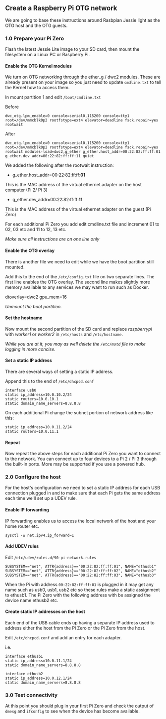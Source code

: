 
## Create a Raspberry Pi OTG network

We are going to base these instructions around Rasbpian Jessie light as the OTG host and the OTG guests.

### 1.0 Prepare your Pi Zero

Flash the latest Jessie Lite image to your SD card, then mount the filesystem on a Linux PC or Raspberry Pi.

#### Enable the OTG Kernel modules

We turn on OTG networking through the ether_g / dwc2 modules. These are already present on your image so you just need to update `cmdline.txt` to tell the Kernel how to access them.

In mount partition 1 and edit `/boot/cmdline.txt`

Before

```
dwc_otg.lpm_enable=0 console=serial0,115200 console=tty1 root=/dev/mmcblk0p2 rootfstype=ext4 elevator=deadline fsck.repair=yes rootwait
```

After

```
dwc_otg.lpm_enable=0 console=serial0,115200 console=tty1 root=/dev/mmcblk0p2 rootfstype=ext4 elevator=deadline fsck.repair=yes rootwait modules-load=dwc2,g_ether g_ether.host_addr=00:22:82:ff:ff:01 g_ether.dev_addr=00:22:82:ff:ff:11 quiet
```

We added the following after the rootwait instruction:

* g_ether.host_addr=00:22:82:ff:ff:**01**

This is the MAC address of the virtual ethernet adapter on the host computer (Pi 2/ Pi 3)

* g_ether.dev_addr=00:22:82:ff:ff:**11**

This is the MAC address of the virtual ethernet adapter on the guest (Pi Zero)

For each additional Pi Zero you add edit cmdline.txt file and increment 01 to 02, 03 etc and 11 to 12, 13 etc.

*Make sure all instructions are on one line only*

#### Enable the OTG overlay

There is another file we need to edit while we have the boot partition still mounted.

Add this to the end of the `/etc/config.txt` file on two separate lines. The first line enables the OTG overlay. The second line makes slightly more memory available to any services we may want to run such as Docker.

dtoverlay=dwc2
gpu_mem=16

*Unmount the boot partition.*

#### Set the hostname

Now mount the second partition of the SD card and replace *raspberrypi* with *worker1* or *worker2* in `/etc/hosts` and `/etc/hostname`.

*While you are at it, you may as well delete the `/etc/motd` file to make logging in more concise.*

#### Set a static IP address

There are several ways of setting a static IP address.

Append this to the end of `/etc/dhcpcd.conf`

```
interface usb0
static ip_address=10.0.10.2/24
static routers=10.0.10.1
static domain_name_servers=8.8.8.8
```

On each additional Pi change the subnet portion of network address like this:

```
static ip_address=10.0.11.2/24
static routers=10.0.11.1
```

#### Repeat

Now repeat the above steps for each additional Pi Zero you want to connect to the network. You can connect up to four devices to a Pi 2 / Pi 3 through the built-in ports. More may be supported if you use a powered hub.

### 2.0 Configure the host

For the host's configuration we need to set a static IP address for each USB connection plugged in and to make sure that each Pi gets the same address each time we'll set up a UDEV rule.

#### Enable IP forwarding

IP forwarding enables us to access the local network of the host and your home router etc.

```
sysctl -w net.ipv4.ip_forward=1
```

#### Add UDEV rules

Edit `/etc/udev/rules.d/90-pi-network.rules`

```
SUBSYSTEM=="net", ATTR{address}=="00:22:82:ff:ff:01", NAME="ethusb1"
SUBSYSTEM=="net", ATTR{address}=="00:22:82:ff:ff:02", NAME="ethusb2"
SUBSYSTEM=="net", ATTR{address}=="00:22:82:ff:ff:03", NAME="ethusb3"
```

When the Pi with address `00:22:82:ff:ff:01` is plugged in it may get any name such as usb0, usb1, usb2 etc so these rules make a static assignment to ethusb1. The Pi Zero with the following address with be assigned the device name ethusb2 etc.

#### Create static IP addresses on the host

Each end of the USB cable ends up having a separate IP address used to address either the host from the Pi Zero or the Pi Zero from the host.

Edit `/etc/dhcpcd.conf` and add an entry for each adapter.

i.e.

```
interface ethusb1
static ip_address=10.0.11.1/24
static domain_name_servers=8.8.8.8
```

```
interface ethusb2
static ip_address=10.0.12.1/24
static domain_name_servers=8.8.8.8
```


### 3.0 Test connectivity

At this point you should plug in your first Pi Zero and check the output of `dmesg` and `ifconfig` to see when the device has become available.

 
